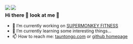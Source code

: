 <a href="https://wangxin.io/about">
  <img align="left" src="https://github-readme-stats.vercel.app/api?username=tauntongo&show_icons=true" />
</a>
<a href="https://wangxin.io/about">
  <img align="left" src="https://github-readme-stats.vercel.app/api/top-langs/?username=tauntongo&hide=html" />
</a>

### Hi there 👋 look at me :eyes:
- 🔭 I’m currently working on [SUPERMONKEY FITNESS](https://www.supermonkey.com.cn)
- 🌱 I’m currently learning some interesting things...
- 📫 How to reach me: [tauntongo.com](https://www.tauntongo.com) or [github homepage](https://www.github.com/tauntongo)

<!--
**tauntongo/tauntongo** is a ✨ _special_ ✨ repository because its `README.md` (this file) appears on your GitHub profile.

Here are some ideas to get you started:

- 🔭 I’m currently working on ...
- 🌱 I’m currently learning ...
- 👯 I’m looking to collaborate on ...
- 🤔 I’m looking for help with ...
- 💬 Ask me about ...
- 📫 How to reach me: ...
- 😄 Pronouns: ...
- ⚡ Fun fact: ...
-->
